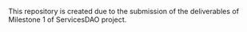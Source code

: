 This repository is created due to the submission of the deliverables of Milestone 1 of ServicesDAO project.
